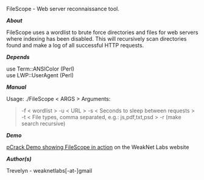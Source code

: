 FileScope - Web server reconnaissance tool.

_**About**_

FileScope uses a wordlist to brute force directories and files for web servers where indexing has been disabled. This will recursively scan directories found and make a log of all successful HTTP requests.

_**Depends**_

use Term::ANSIColor (Perl)<br />use LWP::UserAgent (Perl)

_**Manual**_

Usage: ./FileScope < ARGS >
Arguments:
> -f < wordlist >
> -u < URL >
> -s < Seconds to sleep between requests >
> -t < File types, comma separated, e.g.: js,pdf,txt,psd >
> -r (make search recursive)

_**Demo**_

<a href='http://weaknetlabs.com/linux/pcrackdemo/pcrackdemo.html'>pCrack Demo showing FileScope in action</a> on the WeakNet Labs website

_**Author(s)**_

Trevelyn - weaknetlabs[-at-]gmail